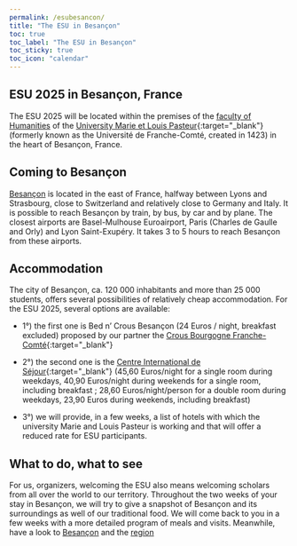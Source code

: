 ```yaml
---
permalink: /esubesancon/
title: "The ESU in Besançon"
toc: true
toc_label: "The ESU in Besançon"
toc_sticky: true
toc_icon: "calendar"
---
```


## ESU 2025 in Besançon, France

The ESU 2025 will be located within the premises of the [faculty of Humanities](http://slhs.univ-fcomte.fr/) of the [University Marie et Louis Pasteur](https://www.univ-fcomte.fr/){:target="_blank"} (formerly known as the Université de Franche-Comté, created in 1423) in the heart of Besançon, France.

## Coming to Besançon

[Besançon](https://www.besancon-tourisme.com/en/destination/) is located in the east of France, halfway between Lyons and Strasbourg, close to Switzerland and relatively close to Germany and Italy. It is possible to reach Besançon by train, by bus, by car and by plane. The closest airports are Basel-Mulhouse Euroairport, Paris (Charles de Gaulle and Orly) and Lyon Saint-Exupéry. It takes 3 to 5 hours to reach Besançon from these airports. 

## Accommodation 

The city of Besançon, ca. 120 000 inhabitants and more than 25 000 students, offers several possibilities of relatively cheap accommodation. For the ESU 2025, several options are available: 

- 1°) the first one is Bed n’ Crous Besançon (24 Euros / night, breakfast excluded) proposed by our partner the [Crous Bourgogne Franche-Comté](https://www.bedandcrous.com/en/residences/besancon){:target="_blank"}

- 2°) the second one is the [Centre International de Séjour](https://www.cis-besancon.com/chambre-sejour){:target="_blank"} (45,60 Euros/night for a single room during weekdays, 40,90 Euros/night during weekends for a single room, including breakfast ; 28,60 Euros/night/person for a double room during weekdays, 23,90 Euros during weekends, including breakfast)
	
- 3°) we will provide, in a few weeks, a list of hotels with which the university Marie and Louis Pasteur is working and that will offer a reduced rate for ESU participants.

## What to do, what to see

For us, organizers, welcoming the ESU also means welcoming scholars from all over the world to our territory. Throughout the two weeks of your stay in Besançon, we will try to give a snapshot of Besançon and its surroundings as well of our traditional food. 
We will come back to you in a few weeks with a more detailed program of meals and visits. Meanwhile, have a look to [Besançon](https://www.besancon-tourisme.com/en/destination/) and the [region](https://www.bourgognefranchecomte.com/)

